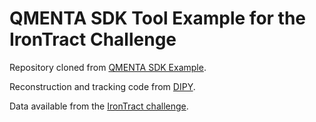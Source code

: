 # QMENTA SDK Tool Example for the IronTract Challenge
Repository cloned from [QMENTA SDK Example](https://github.com/qmentasdk/qmenta-sdk-example).

Reconstruction and tracking code from [DIPY](http://dipy.org).

Data available from the [IronTract challenge](https://irontract.mgh.harvard.edu/).


